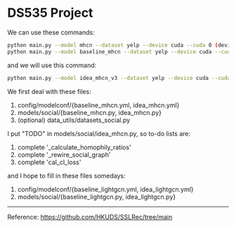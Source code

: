 # DS535 Project

We can use these commands:
```bash
python main.py --model mhcn --dataset yelp --device cuda --cuda 0 (devices you will use)
python main.py --model baseline_mhcn --dataset yelp --device cuda --cuda 0 (devices you will use)
```

and we will use this command:
```bash
python main.py --model idea_mhcn_v3 --dataset yelp --device cuda --cuda 0
```

We first deal with these files:
1. config/modelconf/{baseline_mhcn.yml, idea_mhcn.yml}
2. models/social/{baseline_mhcn.py, idea_mhcn.py}
3. (optional) data_utils/datasets_social.py

I put "TODO" in models/social/idea_mhcn.py, so to-do lists are:
1. complete '_calculate_homophily_ratios'
2. complete '_rewire_social_graph'
3. complete 'cal_cl_loss'

and I hope to fill in these files somedays:
1. config/modelconf/{baseline_lightgcn.yml, idea_lightgcn.yml}
2. models/social/{baseline_lightgcn.py, idea_lightgcn.py}

---
Reference:
https://github.com/HKUDS/SSLRec/tree/main
